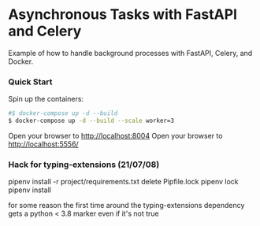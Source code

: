 # Asynchronous Tasks with FastAPI and Celery

Example of how to handle background processes with FastAPI, Celery, and Docker.

### Quick Start

Spin up the containers:

```sh
#$ docker-compose up -d --build
$ docker-compose up -d --build --scale worker=3
```

Open your browser to [http://localhost:8004](http://localhost:8004)
Open your browser to [http://localhost:5556/](http://localhost:5556/)


### Hack for typing-extensions (21/07/08)

pipenv install -r project/requirements.txt
delete Pipfile.lock
pipenv lock
pipenv install

for some reason the first time around the 
typing-extensions dependency gets a 
python < 3.8 marker even if it's not true